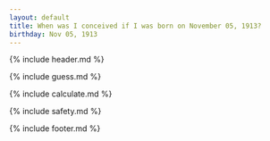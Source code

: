 ```yaml
---
layout: default
title: When was I conceived if I was born on November 05, 1913?
birthday: Nov 05, 1913
---
```


{% include header.md %}

{% include guess.md %}

{% include calculate.md %}

{% include safety.md %}

{% include footer.md %}



